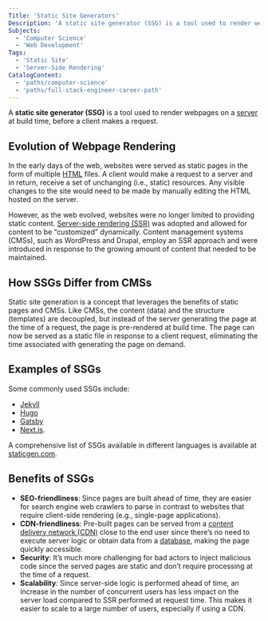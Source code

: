 ```yaml
---
Title: 'Static Site Generators'
Description: 'A static site generator (SSG) is a tool used to render webpages on a server at build time, prior to when a client makes a request.'
Subjects:
  - 'Computer Science'
  - 'Web Development'
Tags:
  - 'Static Site'
  - 'Server-Side Rendering'
CatalogContent:
  - 'paths/computer-science'
  - 'paths/full-stack-engineer-career-path'
---
```


A **static site generator (SSG)** is a tool used to render webpages on a [server](https://www.codecademy.com/resources/docs/general/software-stack/server) at build time, before a client makes a request.

## Evolution of Webpage Rendering

In the early days of the web, websites were served as static pages in the form of multiple [HTML](https://www.codecademy.com/resources/docs/html) files. A client would make a request to a server and in return, receive a set of unchanging (i.e., static) resources. Any visible changes to the site would need to be made by manually editing the HTML hosted on the server.

However, as the web evolved, websites were no longer limited to providing static content. [Server-side rendering (SSR)](https://www.codecademy.com/resources/docs/general/software-stack/server-side-rendering) was adopted and allowed for content to be “customized” dynamically. Content management systems (CMSs), such as WordPress and Drupal, employ an SSR approach and were introduced in response to the growing amount of content that needed to be maintained.

## How SSGs Differ from CMSs

Static site generation is a concept that leverages the benefits of static pages and CMSs. Like CMSs, the content (data) and the structure (templates) are decoupled, but instead of the server generating the page at the time of a request, the page is pre-rendered at build time. The page can now be served as a static file in response to a client request, eliminating the time associated with generating the page on demand.

## Examples of SSGs

Some commonly used SSGs include:

- [Jekyll](https://jekyllrb.com/)
- [Hugo](https://gohugo.io/)
- [Gatsby](https://www.gatsbyjs.com/)
- [Next.js](https://www.codecademy.com/resources/docs/open-source/next-js).

A comprehensive list of SSGs available in different languages is available at [staticgen.com](http://staticgen.com).

## Benefits of SSGs

- **SEO-friendliness**: Since pages are built ahead of time, they are easier for search engine web crawlers to parse in contrast to websites that require client-side rendering (e.g., single-page applications).
- **CDN-friendliness**: Pre-built pages can be served from a [content delivery network (CDN)](https://www.codecademy.com/resources/docs/general/cdn) close to the end user since there’s no need to execute server logic or obtain data from a [database](https://www.codecademy.com/resources/docs/general/database), making the page quickly accessible.
- **Security**: It’s much more challenging for bad actors to inject malicious code since the served pages are static and don’t require processing at the time of a request.
- **Scalability**: Since server-side logic is performed ahead of time, an increase in the number of concurrent users has less impact on the server load compared to SSR performed at request time. This makes it easier to scale to a large number of users, especially if using a CDN.
